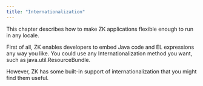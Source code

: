 ```yaml
---
title: "Internationalization"
---
```


This chapter describes how to make ZK applications flexible enough to
run in any locale.

First of all, ZK enables developers to embed Java code and EL
expressions any way you like. You could use any Internationalization
method you want, such as java.util.ResourceBundle.

However, ZK has some built-in support of internationalization that you
might find them useful.
